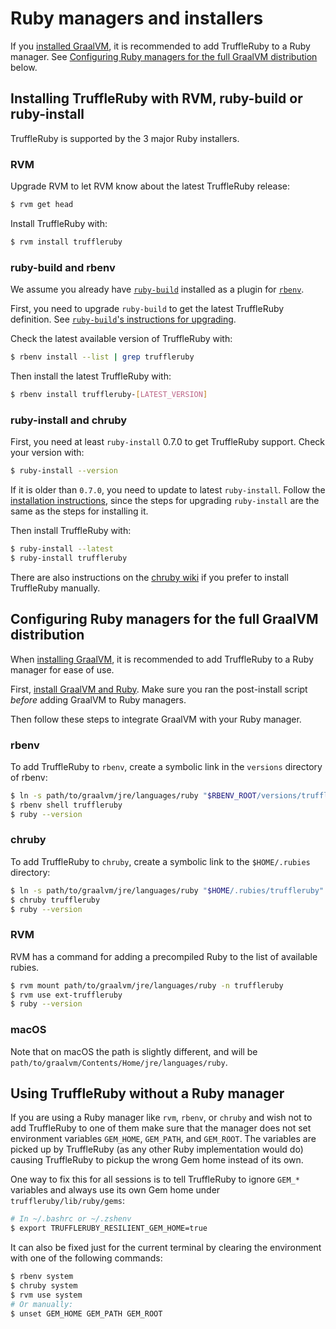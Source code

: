 # Ruby managers and installers

If you [installed GraalVM](installing-graalvm.md), it is recommended to add
TruffleRuby to a Ruby manager. See
[Configuring Ruby managers for the full GraalVM distribution](#configuring-ruby-managers-for-the-full-graalvm-distribution)
below.

## Installing TruffleRuby with RVM, ruby-build or ruby-install

TruffleRuby is supported by the 3 major Ruby installers.

### RVM

Upgrade RVM to let RVM know about the latest TruffleRuby release:

```bash
$ rvm get head
```

Install TruffleRuby with:

```bash
$ rvm install truffleruby
```

### ruby-build and rbenv

We assume you already have [`ruby-build`](https://github.com/rbenv/ruby-build)
installed as a plugin for [`rbenv`](https://github.com/rbenv/rbenv).

First, you need to upgrade `ruby-build` to get the latest TruffleRuby
definition. See [`ruby-build`'s instructions for upgrading](https://github.com/rbenv/ruby-build#upgrading).

Check the latest available version of TruffleRuby with:

```bash
$ rbenv install --list | grep truffleruby
```

Then install the latest TruffleRuby with:

```bash
$ rbenv install truffleruby-[LATEST_VERSION]
```

### ruby-install and chruby

First, you need at least `ruby-install` 0.7.0 to get TruffleRuby support.
Check your version with:

```bash
$ ruby-install --version
```

If it is older than `0.7.0`, you need to update to latest `ruby-install`.
Follow the [installation instructions](https://github.com/postmodern/ruby-install#install),
since the steps for upgrading `ruby-install` are the same as the steps for
installing it.

Then install TruffleRuby with:

```bash
$ ruby-install --latest
$ ruby-install truffleruby
```

There are also instructions on the
[chruby wiki](https://github.com/postmodern/chruby/wiki/TruffleRuby)
if you prefer to install TruffleRuby manually.

## Configuring Ruby managers for the full GraalVM distribution

When [installing GraalVM](installing-graalvm.md), it is recommended to add
TruffleRuby to a Ruby manager for ease of use.

First, [install GraalVM and Ruby](installing-graalvm.md).
Make sure you ran the post-install script *before* adding GraalVM to Ruby managers.

Then follow these steps to integrate GraalVM with your Ruby manager.

### rbenv

To add TruffleRuby to `rbenv`, create a symbolic link in the `versions` directory
of rbenv:

```bash
$ ln -s path/to/graalvm/jre/languages/ruby "$RBENV_ROOT/versions/truffleruby"
$ rbenv shell truffleruby
$ ruby --version
```

### chruby

To add TruffleRuby to `chruby`, create a symbolic link to the `$HOME/.rubies` directory:

```bash
$ ln -s path/to/graalvm/jre/languages/ruby "$HOME/.rubies/truffleruby"
$ chruby truffleruby
$ ruby --version
```

### RVM

RVM has a command for adding a precompiled Ruby to the list of available rubies.

```bash
$ rvm mount path/to/graalvm/jre/languages/ruby -n truffleruby
$ rvm use ext-truffleruby
$ ruby --version
```

### macOS

Note that on macOS the path is slightly different, and will be
`path/to/graalvm/Contents/Home/jre/languages/ruby`.

## Using TruffleRuby without a Ruby manager

If you are using a Ruby manager like `rvm`, `rbenv`, or `chruby` and wish not to
add TruffleRuby to one of them make sure that the manager does not set
environment variables `GEM_HOME`, `GEM_PATH`, and `GEM_ROOT`. The variables
are picked up by TruffleRuby (as any other Ruby implementation would do)
causing TruffleRuby to pickup the wrong Gem home instead of its own.

One way to fix this for all sessions is to tell TruffleRuby to ignore `GEM_*`
variables and always use its own Gem home under `truffleruby/lib/ruby/gems`:

```bash
# In ~/.bashrc or ~/.zshenv
$ export TRUFFLERUBY_RESILIENT_GEM_HOME=true
```

It can also be fixed just for the current terminal by clearing
the environment with one of the following commands:

```bash
$ rbenv system
$ chruby system
$ rvm use system
# Or manually:
$ unset GEM_HOME GEM_PATH GEM_ROOT
```
